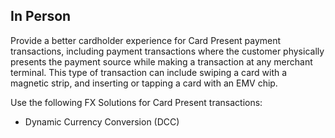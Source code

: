 ## In Person
Provide a better cardholder experience for Card Present payment transactions, including payment transactions where the customer physically presents the payment source while making a transaction at any merchant terminal. This type of transaction can include swiping a card with a magnetic strip, and inserting or tapping a card with an EMV chip.

Use the following FX Solutions for Card Present transactions:
<ul><li>
Dynamic Currency Conversion (DCC)
</li></ul>
<!-- type: row -->

<!-- type: card
    title: Dynamic Currency Conversion
    Description: Dynamic Currency Conversion (DCC) is a Card Present (CP) and Card Not Present (CNP) offering that allows merchants to offer international credit cardholders the choice to pay in either their own currency or the merchant’s base currency. Merchants benefit by offering their foreign customers the choice, convenience, and transparency to pay in their card billing. This service is offered for Visa and Mastercard credit transactions and  for more than 70 global Visa and Mastercard-supported currencies.
    link: ?path=docs/dynamic-currency-conversion.md
-->
<!-- type: row-end -->
